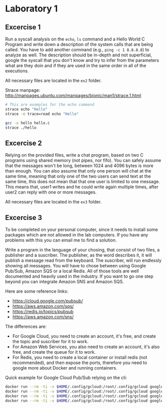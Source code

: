 # Laboratory 1

## Excercise 1

Run a syscall analysis on the `echo`, `ls` command and a Hello World C Program and write down a description of the system calls that are being called. You have to add another command (e.g., `ping -c 1 8.8.8.8`) to analyze as well. The description should be in-depth and not superficial, google the syscall that you don't know and try to infer from the parameters what are they doin and if they are used in the same order in all of the executions.

All necessary files are located in the `ex2` folder.

Strace manpage:
http://manpages.ubuntu.com/manpages/bionic/man1/strace.1.html

```bash
# This are examples for the echo command
strace echo "Hello"
strace -e trace=read echo "Hello"
```

```bash
gcc -o hello hello.c
strace ./hello
```

## Excercise 2

Relying on the provided files, write a chat program, based on two C programs using shared memory (not pipes, nor fifo). You can safely assume that the messages won't be long, between 1024 and 4096 bytes is more than enough. You can also assume that only one person will chat at the same time, meaning that only one of the two users can send text at the same time, this does not mean that that one user is limited to one message. This means that, user1 writes and he could write again multiple times, after user2 can reply with one or more messages.

All necessary files are located in the `ex3` folder.

## Excercise 3

To be completed on your personal computer, since it needs to install some packages which are not allowed in the lab computers. If you have any problems with this you can email me to find a solution.

Write a program in the language of your chosing, that consist of two files, a publisher and a suscriber. The publisher, as the word describes it, it will publish a message read from the keyboard. The suscriber, will run endlessly showing all messages. You will have to chose between using Google Pub/Sub, Amazon SQS or a local Redis. All of those tools are well documented and heavily used in the industry. If you want to go one step beyond you can integrate Amazon SNS and Amazon SQS.

Here are some reference links:
- https://cloud.google.com/pubsub/
- https://aws.amazon.com/sqs/
- https://redis.io/topics/pubsub
- https://aws.amazon.com/sns/

The differences are:
- For Google Cloud, you need to create an account, it's free, and create the topic and suscriber for it to work.
- For Amazon Web Services, you also need to create an account, it's also free, and create the queue for it to work.
- For Redis, you need to create a local container or install redis (not recommended), and then expose the ports, therefore you need to google more about Docker and running containers.

Quick example for Google Cloud Pub/Sub relying on the cli:
```bash
docker run --rm -ti -v $HOME/.config/gcloud:/root/.config/gcloud google/cloud-sdk gcloud init
docker run --rm -ti -v $HOME/.config/gcloud:/root/.config/gcloud google/cloud-sdk gcloud auth login
docker run --rm -ti -v $HOME/.config/gcloud:/root/.config/gcloud google/cloud-sdk gcloud pubsub topics publish belt-test --message "Test message" --attribute url=http://www.bla.com,foo=bar
docker run --rm -ti -v $HOME/.config/gcloud:/root/.config/gcloud google/cloud-sdk gcloud pubsub subscriptions pull projects/assistant-backend-dev/subscriptions/belt-sub --auto-ack --format='flattened'
```
